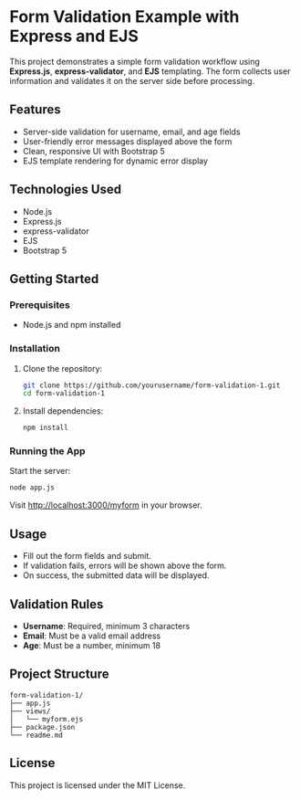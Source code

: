 # Form Validation Example with Express and EJS

This project demonstrates a simple form validation workflow using **Express.js**, **express-validator**, and **EJS** templating. The form collects user information and validates it on the server side before processing.

## Features

- Server-side validation for username, email, and age fields
- User-friendly error messages displayed above the form
- Clean, responsive UI with Bootstrap 5
- EJS template rendering for dynamic error display

## Technologies Used

- Node.js
- Express.js
- express-validator
- EJS
- Bootstrap 5

## Getting Started

### Prerequisites

- Node.js and npm installed

### Installation

1. Clone the repository:
    ```bash
    git clone https://github.com/yourusername/form-validation-1.git
    cd form-validation-1
    ```
2. Install dependencies:
    ```bash
    npm install
    ```

### Running the App

Start the server:
```bash
node app.js
```
Visit [http://localhost:3000/myform](http://localhost:3000/myform) in your browser.

## Usage

- Fill out the form fields and submit.
- If validation fails, errors will be shown above the form.
- On success, the submitted data will be displayed.

## Validation Rules

- **Username**: Required, minimum 3 characters
- **Email**: Must be a valid email address
- **Age**: Must be a number, minimum 18

## Project Structure

```
form-validation-1/
├── app.js
├── views/
│   └── myform.ejs
├── package.json
└── readme.md
```

## License

This project is licensed under the MIT License.
